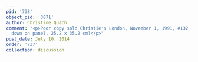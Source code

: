 ```yaml
---
pid: '738'
object_pid: '3871'
author: Christine Quach
comment: "<p>Poor copy sold Christie's London, November 1, 1991, #132 (copper laid
  down on panel, 25.2 x 35.2 cm)</p>"
post_date: July 10, 2014
order: '737'
collection: discussion
---
```

